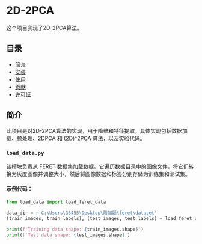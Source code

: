 # 2D-2PCA

这个项目实现了2D-2PCA算法。

## 目录

- [简介](#简介)
- [安装](#安装)
- [使用](#使用)
- [贡献](#贡献)
- [许可证](#许可证)

## 简介

此项目是对2D-2PCA算法的实现，用于降维和特征提取。具体实现包括数据加载、预处理、2DPCA 和 (2D)^2PCA 算法，以及实验代码。

### `load_data.py`

该模块负责从 FERET 数据集加载数据。它遍历数据目录中的图像文件，将它们转换为灰度图像并调整大小，然后将图像数据和标签分别存储为训练集和测试集。

#### 示例代码：
```python
from load_data import load_feret_data

data_dir = r'C:\Users\33455\Desktop\附加题\feret\dataset'
(train_images, train_labels), (test_images, test_labels) = load_feret_data(data_dir)

print(f'Training data shape: {train_images.shape}')
print(f'Test data shape: {test_images.shape}')
